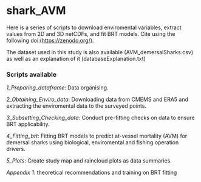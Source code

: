 # shark_AVM
Here is a series of scripts to download enviromental variables, extract values from 2D and 3D netCDFs, and fit BRT models.
Cite using the following doi:(https://zenodo.org/).

The dataset used in this study is also available (AVM_demersalSharks.csv) as well as an explanation of it (databaseExplanation.txt)

### Scripts available
*1_Preparing_dataframe*: Data organising.

*2_Obtaining_Enviro_data*: Downloading data from CMEMS and ERA5 and extracting the enviromental data to the surveyed points.

*3_Subsetting_Checking_data*: Conduct pre-fitting checks on data to ensure BRT applicability.

*4_Fitting_brt*: Fitting BRT models to predict at-vessel mortality (AVM) for demersal sharks using biological, enviromental and fishing operation drivers.

*5_Plots*: Create study map and raincloud plots as data summaries. 

*Appendix 1*: theoretical recommendations and training on BRT fitting
